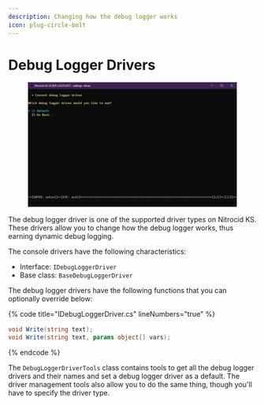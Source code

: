 ```yaml
---
description: Changing how the debug logger works
icon: plug-circle-bolt
---
```


# Debug Logger Drivers

<figure><img src="../../../../.gitbook/assets/120-inner.png" alt=""><figcaption></figcaption></figure>

The debug logger driver is one of the supported driver types on Nitrocid KS. These drivers allow you to change how the debug logger works, thus earning dynamic debug logging.

The console drivers have the following characteristics:

* Interface: `IDebugLoggerDriver`
* Base class: `BaseDebugLoggerDriver`

The debug logger drivers have the following functions that you can optionally override below:

{% code title="IDebugLoggerDriver.cs" lineNumbers="true" %}
```csharp
void Write(string text);
void Write(string text, params object[] vars);
```
{% endcode %}

The `DebugLoggerDriverTools` class contains tools to get all the debug logger drivers and their names and set a debug logger driver as a default. The driver management tools also allow you to do the same thing, though you'll have to specify the driver type.
